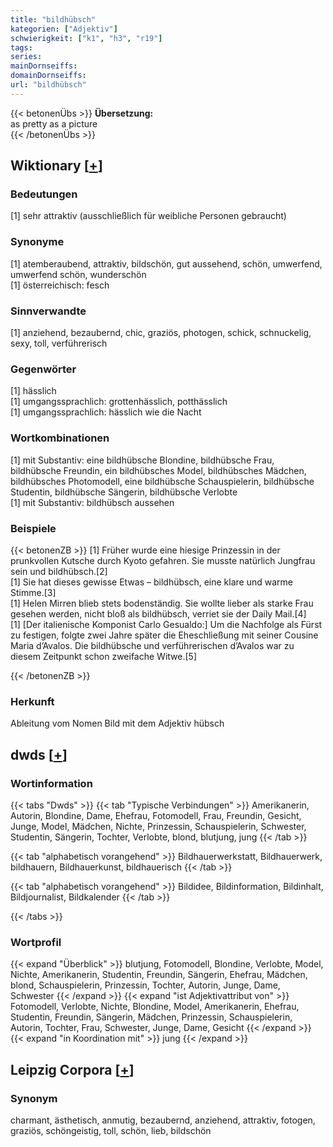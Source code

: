 ```yaml
---
title: "bildhübsch"
kategorien: ["Adjektiv"]
schwierigkeit: ["k1", "h3", "r19"]
tags:
series:
mainDornseiffs:
domainDornseiffs:
url: "bildhübsch"
---
```


{{< betonenÜbs >}}
**Übersetzung:**  
as pretty as a picture  
{{< /betonenÜbs >}}

## Wiktionary [[+](https://de.wiktionary.org/wiki/bildhübsch)]

### Bedeutungen
[1] sehr attraktiv (ausschließlich für weibliche Personen gebraucht)  

### Synonyme
[1] atemberaubend, attraktiv, bildschön, gut aussehend, schön, umwerfend, umwerfend schön, wunderschön  
[1] österreichisch: fesch  

### Sinnverwandte
[1] anziehend, bezaubernd, chic, graziös, photogen, schick, schnuckelig, sexy, toll, verführerisch  

### Gegenwörter
[1] hässlich  
[1] umgangssprachlich: grottenhässlich, potthässlich  
[1] umgangssprachlich: hässlich wie die Nacht  

### Wortkombinationen
[1] mit Substantiv: eine bildhübsche Blondine, bildhübsche Frau, bildhübsche Freundin, ein bildhübsches Model, bildhübsches Mädchen, bildhübsches Photomodell, eine bildhübsche Schauspielerin, bildhübsche Studentin, bildhübsche Sängerin, bildhübsche Verlobte  
[1] mit Substantiv: bildhübsch aussehen  

### Beispiele
{{< betonenZB >}}
[1] Früher wurde eine hiesige Prinzessin in der prunkvollen Kutsche durch Kyoto gefahren. Sie musste natürlich Jungfrau sein und bildhübsch.[2]  
[1] Sie hat dieses gewisse Etwas – bildhübsch, eine klare und warme Stimme.[3]  
[1] Helen Mirren blieb stets bodenständig. Sie wollte lieber als starke Frau gesehen werden, nicht bloß als bildhübsch, verriet sie der Daily Mail.[4]  
[1] [Der italienische Komponist Carlo Gesualdo:] Um die Nachfolge als Fürst zu festigen, folgte zwei Jahre später die Eheschließung mit seiner Cousine Maria d’Avalos. Die bildhübsche und verführerischen d’Avalos war zu diesem Zeitpunkt schon zweifache Witwe.[5]  

{{< /betonenZB >}}
### Herkunft
Ableitung vom Nomen Bild mit dem Adjektiv hübsch  



## dwds [[+](https://www.dwds.de/wb/bildhübsch)]

### Wortinformation
{{< tabs "Dwds" >}}
{{< tab "Typische Verbindungen" >}}
Amerikanerin, Autorin, Blondine, Dame, Ehefrau, Fotomodell, Frau, Freundin, Gesicht, Junge, Model, Mädchen, Nichte, Prinzessin, Schauspielerin, Schwester, Studentin, Sängerin, Tochter, Verlobte, blond, blutjung, jung
{{< /tab >}}

{{< tab "alphabetisch vorangehend" >}}
Bildhauerwerkstatt, Bildhauerwerk, bildhauern, Bildhauerkunst, bildhauerisch
{{< /tab >}}

{{< tab "alphabetisch vorangehend" >}}
Bildidee, Bildinformation, Bildinhalt, Bildjournalist, Bildkalender
{{< /tab >}}

{{< /tabs >}}

### Wortprofil
{{< expand "Überblick" >}} blutjung, Fotomodell, Blondine, Verlobte, Model, Nichte, Amerikanerin, Studentin, Freundin, Sängerin, Ehefrau, Mädchen, blond, Schauspielerin, Prinzessin, Tochter, Autorin, Junge, Dame, Schwester {{< /expand >}}
{{< expand "ist Adjektivattribut von" >}} Fotomodell, Verlobte, Nichte, Blondine, Model, Amerikanerin, Ehefrau, Studentin, Freundin, Sängerin, Mädchen, Prinzessin, Schauspielerin, Autorin, Tochter, Frau, Schwester, Junge, Dame, Gesicht {{< /expand >}}
{{< expand "in Koordination mit" >}} jung {{< /expand >}}

## Leipzig Corpora [[+](https://corpora.uni-leipzig.de/en/res?word=bildhübsch&corpusId=deu_newscrawl-public_2018)]


### Synonym
charmant, ästhetisch, anmutig, bezaubernd, anziehend, attraktiv, fotogen, graziös, schöngeistig, toll, schön, lieb, bildschön

